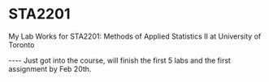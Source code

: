 # STA2201
My Lab Works for STA2201: Methods of Applied Statistics II at University of Toronto


---- Just got into the course, will finish the first 5 labs and the first assignment by Feb 20th.
